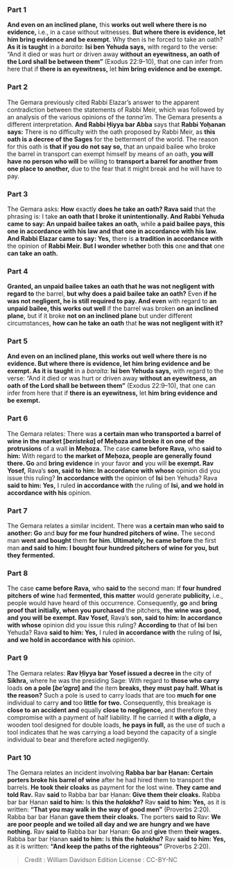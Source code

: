 
### Part 1
<b>And even on an inclined plane,</b> this <b>works out well where there is no evidence,</b> i.e., in a case without witnesses. <b>But where there is evidence, let him bring evidence and be exempt.</b> Why then is he forced to take an oath? <b>As it is taught</b> in a <i>baraita</i>: <b>Isi ben Yehuda says,</b> with regard to the verse: “And it died or was hurt or driven away <b>without an eyewitness, an oath of the Lord shall be between them”</b> (Exodus 22:9–10), that one can infer from here that if <b>there is an eyewitness,</b> let <b>him bring evidence and be exempt.</b>

### Part 2
The Gemara previously cited Rabbi Elazar’s answer to the apparent contradiction between the statements of Rabbi Meir, which was followed by an analysis of the various opinions of the <i>tanna’im</i>. The Gemara presents a different interpretation. <b>And Rabbi Ḥiyya bar Abba</b> says that <b>Rabbi Yoḥanan says:</b> There is no difficulty with the oath proposed by Rabbi Meir, as <b>this oath is a decree of the Sages</b> for the betterment of the world. The reason for this oath is <b>that if you do not say so,</b> that an unpaid bailee who broke the barrel in transport can exempt himself by means of an oath, <b>you will have no person who will</b> be willing to <b>transport a barrel for another from one place to another,</b> due to the fear that it might break and he will have to pay.

### Part 3
The Gemara asks: <b>How</b> exactly <b>does he take an oath? Rava said</b> that the phrasing is: I take <b>an oath that I broke it unintentionally. And Rabbi Yehuda came to say: An unpaid bailee takes an oath,</b> while <b>a paid bailee pays, this one in accordance with his law and that one in accordance with his law. And Rabbi Elazar came to say: Yes,</b> there is <b>a tradition in accordance with</b> the opinion of <b>Rabbi Meir. But I wonder whether</b> both <b>this</b> one <b>and that</b> one <b>can take an oath.</b>

### Part 4
<b>Granted, an unpaid bailee takes an oath that he was not negligent with regard to</b> the barrel, <b>but why does a paid bailee take an oath?</b> Even <b>if he was not negligent, he is still required to pay. And even</b> with regard to <b>an unpaid bailee, this works out well</b> if the barrel was broken <b>on an inclined plane,</b> but if it broke <b>not on an inclined plane</b> but under different circumstances, <b>how can he take an oath</b> that <b>he was not negligent with it?</b>

### Part 5
<b>And even on an inclined plane, this works out well where there is no evidence. But where there is evidence, let him bring evidence and be exempt. As it is taught</b> in a <i>baraita</i>: <b>Isi ben Yehuda says,</b> with regard to the verse: “And it died or was hurt or driven away <b>without an eyewitness, an oath of the Lord shall be between them”</b> (Exodus 22:9–10), that one can infer from here that if <b>there is an eyewitness,</b> let <b>him bring evidence and be exempt.</b>

### Part 6
The Gemara relates: There was <b>a certain man who transported a barrel of wine in the market [<i>beristeka</i>] of Meḥoza and broke it on one of the protrusions</b> of a wall <b>in Meḥoza.</b> The case <b>came before Rava,</b> who <b>said to him:</b> With regard to <b>the market of Meḥoza, people are generally found there. Go</b> and <b>bring evidence</b> in your favor <b>and</b> you will <b>be exempt. Rav Yosef,</b> Rava’s <b>son, said to him: In accordance with whose</b> opinion did you issue this ruling? <b>In accordance with</b> the opinion of <b>Isi</b> ben Yehuda? Rava <b>said to him: Yes,</b> I ruled <b>in accordance with</b> the ruling of <b>Isi, and we hold in accordance with his</b> opinion.

### Part 7
The Gemara relates a similar incident. There was <b>a certain man who said to another: Go</b> and <b>buy for me four hundred pitchers of wine.</b> The second man <b>went and bought</b> them <b>for him. Ultimately, he came before</b> the first man <b>and said to him: I bought four hundred pitchers of wine for you, but they fermented.</b>

### Part 8
The case <b>came before Rava,</b> who <b>said to</b> the second man: If <b>four hundred pitchers of wine</b> had <b>fermented, this matter</b> would generate <b>publicity,</b> i.e., people would have heard of this occurrence. Consequently, <b>go</b> and <b>bring proof that initially, when you purchased</b> the pitchers, <b>the wine was good, and you will be exempt. Rav Yosef,</b> Rava’s <b>son, said to him: In accordance with whose</b> opinion did you issue this ruling? <b>According to</b> that of <b>Isi</b> ben Yehuda? Rava <b>said to him: Yes,</b> I ruled <b>in accordance with</b> the ruling of <b>Isi, and we hold in accordance with his</b> opinion.

### Part 9
The Gemara relates: <b>Rav Ḥiyya bar Yosef issued a decree in</b> the city of <b>Sikhra,</b> where he was the presiding Sage: With regard to <b>those who carry</b> loads <b>on a pole [<i>be’agra</i>] and</b> the item <b>breaks, they must pay half. What is the reason?</b> Such a pole is used to carry loads that are too <b>much for one</b> individual to carry <b>and</b> too <b>little for two.</b> Consequently, this breakage is <b>close to an accident and</b> equally <b>close to negligence,</b> and therefore they compromise with a payment of half liability. If he carried it <b>with a <i>digla</i>,</b> a wooden tool designed for double loads, <b>he pays in full,</b> as the use of such a tool indicates that he was carrying a load beyond the capacity of a single individual to bear and therefore acted negligently.

### Part 10
The Gemara relates an incident involving <b>Rabba bar bar Ḥanan: Certain porters broke his barrel of wine</b> after he had hired them to transport the barrels. <b>He took their cloaks</b> as payment for the lost wine. <b>They came and told Rav.</b> Rav <b>said</b> to Rabba bar bar Ḥanan: <b>Give them their cloaks.</b> Rabba bar bar Ḥanan <b>said to him:</b> Is <b>this the <i>halakha</i>?</b> Rav <b>said to him: Yes,</b> as it is written: <b>“That you may walk in the way of good men”</b> (Proverbs 2:20). Rabba bar bar Ḥanan <b>gave them their cloaks.</b> The porters <b>said to</b> Rav: <b>We are poor people and we toiled all day and we are hungry and we have nothing.</b> Rav <b>said to</b> Rabba bar bar Ḥanan: <b>Go</b> and <b>give</b> them <b>their wages.</b> Rabba bar bar Ḥanan <b>said to him:</b> Is <b>this the <i>halakha</i>?</b> Rav <b>said to him: Yes,</b> as it is written: <b>“And keep the paths of the righteous”</b> (Proverbs 2:20).

>Credit : William Davidson Edition
>License : CC-BY-NC